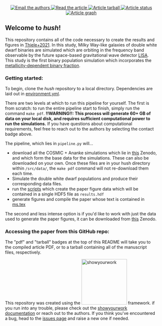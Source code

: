 <p align="center">
<a href="https://github.com/rodluger/showyourwork">
</a>
<br>
<br>
<a href="mailto:sarahgthiele@gmail.com?cc=kbreivik@flatironinstitute.org">
      <img src="https://img.shields.io/badge/contact-authors-blueviolet.svg?style=flat" alt="Email the authors"/>
</a>
<a href="https://github.com/katiebreivik/hush/raw/main-pdf/ms.pdf">
<img src="https://img.shields.io/badge/article-pdf-blue.svg?style=flat" alt="Read the article"/>
</a>
<a href="https://github.com/katiebreivik/hush/raw/main-pdf/arxiv.tar.gz">
<img src="https://img.shields.io/badge/article-tarball-blue.svg?style=flat" alt="Article tarball"/>
</a>
<a href="https://github.com/katiebreivik/hush/actions/workflows/showyourwork.yml">
<img src="https://github.com/katiebreivik/hush/actions/workflows/showyourwork.yml/badge.svg" alt="Article status"/>
</a>
<a href="https://github.com/katiebreivik/hush/raw/main-pdf/dag.pdf">
<img src="https://img.shields.io/badge/article-dag-blue.svg?style=flat" alt="Article graph"/>
</a>
</p>

## Welcome to _hush_!

This repository contains all of the code necessary to create the results and figures in [Thiele+2021](https://arxiv.org). In this study, Milky Way-like galaxies of double white dwarf binaries are simulated which are orbiting in the frequency band observable by the future space-based gravitational wave detector [LISA](https://www.elisascience.org). This study is the first binary population simulation which incorporates the [metallicity-dependent binary fraction](https://iopscience.iop.org/article/10.3847/1538-4357/ab0d88). 

### Getting started:

To begin, clone the _hush_ repository to a local directory. Dependencies are laid out in [environment.yml](https://github.com/katiebreivik/hush/blob/1eaf321cc5bc97dbc260139181cf2618bc16f833/environment.yml). 

There are two levels at which to run this pipeline for yourself. The first is from scratch: to run the entire pipeline start to finish, simply run the command `make pdf`. __!!WARNING!!: This process will generate 60+ GB of data on your local disk, and requires sufficient computational power to run the simulations.__ If you have questions about computational requirements, feel free to reach out to the authors by selecting the contact badge above.

The pipeline, which lies in `pipeline.py` will...
- download all the COSMIC + Ananke simulations which lie in [this](https://zenodo.org/record/5722451#.YZ152fHMLyg) Zenodo, and which form the base data for the simulations. These can also be downloaded on your own. Once these files are in your hush directory within `/src/data/`, the `make pdf` command will not re-download them each time.
- Simulate the double white dwarf populations and produce their corresponding data files.
- run the [scripts](https://github.com/katiebreivik/hush/tree/main/src/figures) which create the paper figure data which will be contained in a single HDF5 file as `results.hdf`
- generate figures and compile the paper whose text is contained in [ms.tex](https://github.com/katiebreivik/hush/blob/1eaf321cc5bc97dbc260139181cf2618bc16f833/src/ms.tex)

The second and less intense option is if you'd like to work with just the data used to generate the paper figures, it can be downloaded from [this](https://zenodo.org/record/5722715#.YaA2Sy0ZPOQ) Zenodo. 

### Accessing the paper from this GitHub repo:

The "pdf" and "tarball" badges at the top of this README will take you to the compiled article PDF, or to a tarball containing all of the manuscript files, respectively.

This repository was created using the <img width = "150" src="https://raw.githubusercontent.com/rodluger/showyourwork/img/showyourwork.png" alt="showyourwork"/> framework. if you run into any trouble, please check out the [showyourwork documentation](https://showyourwork.readthedocs.io) or reach out to the authors. If you think you've encountered a bug, head to the [issues page](https://github.com/rodluger/showyourwork/issues) and raise a new one if needed.
